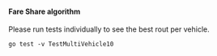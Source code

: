 #### Fare Share algorithm


Please run tests individually to see the best rout per vehicle.

```
go test -v TestMultiVehicle10
```